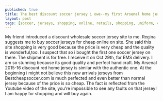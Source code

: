 ```yaml
---
published: true
title: The best discount soccer jersey i owe--my first Arsenal home jersey
layout: post
tags: [soccer, jerseys, shopping, online, retails, shopping, uniform, cheap, wholesale, jersey]
---
```

My friend introduced a discount wholesale soccer jersey site to me.
Regina suggests me to buy soccer jerseys for cheap online on site. She said this site shopping is very good because the price is very cheap and the quality is wonderful,too. I suspect that so i bought the first one soccer jersey on there. The shipment is for free. I receive it on Oct 29th, for EMS delivery. I am so stunning because its good quality and perfect handicraft. My Arsenal 2015-16 discount red home jersey is similar with the authentic one. 
At the beginning i might not believe this new arrivals jerseys from Bestcheapsoccer.com is much perfected and even better than normal jersey because of the price is so cheap.
The fact is reflected from the Youtube video of the site, you're impossible to see any faults on that jersey!
I am happy for shopping and will buy again.
